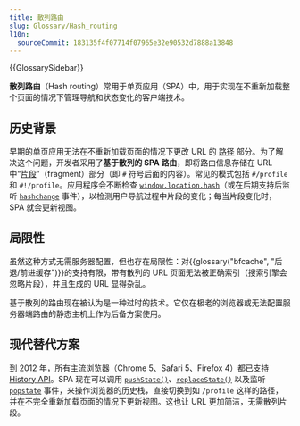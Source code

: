 ```yaml
---
title: 散列路由
slug: Glossary/Hash_routing
l10n:
  sourceCommit: 183135f4f07714f07965e32e90532d7888a13848
---
```


{{GlossarySidebar}}

**散列路由**（Hash routing）常用于单页应用（SPA）中，用于实现在不重新加载整个页面的情况下管理导航和状态变化的客户端技术。

## 历史背景

早期的单页应用无法在不重新加载页面的情况下更改 URL 的 [路径](/zh-CN/docs/Web/URI/Reference/Path) 部分。为了解决这个问题，开发者采用了**基于散列的 SPA 路由**，即将路由信息存储在 URL 中“[片段](/zh-CN/docs/Web/URI/Reference/Fragment)”（fragment）部分（即 `#` 符号后面的内容）。常见的模式包括 `#/profile` 和 `#!/profile`。应用程序会不断检查 [`window.location.hash`](/zh-CN/docs/Web/API/Location/hash)（或在后期支持后监听 [`hashchange`](/zh-CN/docs/Web/API/Window/hashchange_event) 事件），以检测用户导航过程中片段的变化；每当片段变化时，SPA 就会更新视图。

## 局限性

虽然这种方式无需服务器配置，但也存在局限性：对{{glossary("bfcache", "后退/前进缓存")}}的支持有限，带有散列的 URL 页面无法被正确索引（搜索引擎会忽略片段），并且生成的 URL 显得杂乱。

基于散列的路由现在被认为是一种过时的技术。它仅在极老的浏览器或无法配置服务器端路由的静态主机上作为后备方案使用。

## 现代替代方案

到 2012 年，所有主流浏览器（Chrome 5、Safari 5、Firefox 4）都已支持 [History API](/zh-CN/docs/Web/API/History_API)。SPA 现在可以调用 [`pushState()`](/zh-CN/docs/Web/API/History/pushState)、[`replaceState()`](/zh-CN/docs/Web/API/History/replaceState) 以及监听 [`popstate`](/zh-CN/docs/Web/API/PopStateEvent) 事件，来操作浏览器的历史栈，直接切换到如 `/profile` 这样的路径，并在不完全重新加载页面的情况下更新视图。这也让 URL 更加简洁，无需散列片段。
